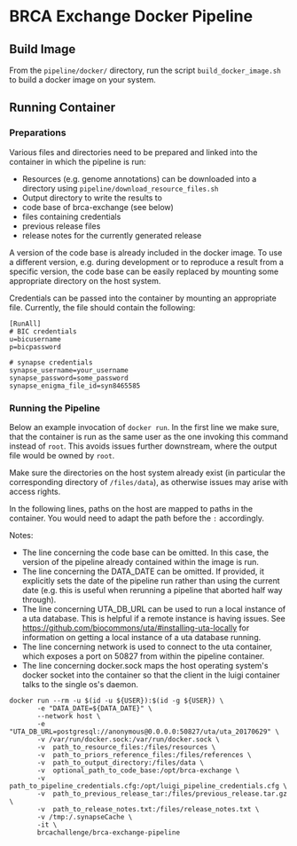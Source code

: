 # BRCA Exchange Docker Pipeline

## Build Image

From the `pipeline/docker/` directory, run the script `build_docker_image.sh` to build a docker image on your system.

## Running Container

### Preparations

Various files and directories need to be prepared and linked into the container in which the pipeline is run:

 * Resources (e.g. genome annotations) can be downloaded into a directory using `pipeline/download_resource_files.sh`
 * Output directory to write the results to
 * code base of brca-exchange (see below)
 * files containing credentials
 * previous release files
 * release notes for the currently generated release

A version of the code base is already included in the docker image. To use a different version, e.g. during development or to reproduce a result from a specific version, the code base can be easily replaced by mounting some appropriate directory on the host system.

Credentials can be passed into the container by mounting an appropriate file. Currently, the file should contain the following:

```
[RunAll]
# BIC credentials
u=bicusername
p=bicpassword

# synapse credentials
synapse_username=your_username
synapse_password=some_password
synapse_enigma_file_id=syn8465585

```

### Running the Pipeline
Below an example invocation of `docker run`. In the first line we make sure, that the container is run as the same user as the one invoking this command instead of `root`. This avoids issues further downstream, where the output file would be owned by `root`.

Make sure the directories on the host system already exist (in particular the corresponding directory of `/files/data`), as otherwise issues may arise with access rights.

In the following lines, paths on the host are mapped to paths in the container. You would need to adapt the path before the `:` accordingly.

Notes:

* The line concerning the code base can be omitted. In this case, the version of the pipeline already contained within the image is run.
* The line concerning the DATA_DATE can be omitted. If provided, it explicitly sets the date of the pipeline run rather than using the current date (e.g. this is useful when rerunning a pipeline that aborted half way through).
* The line concerning UTA_DB_URL can be used to run a local instance of a uta database. This is helpful if a remote instance is having issues. See https://github.com/biocommons/uta/#installing-uta-locally for information on getting a local instance of a uta database running.
* The line concerning network is used to connect to the uta container, which exposes a port on 50827 from within the pipeline container.
* The line concerning docker.sock maps the host operating system's docker socket into the container so that the client in the luigi container talks to the single os's daemon.

```
docker run --rm -u $(id -u ${USER}):$(id -g ${USER}) \
       -e "DATA_DATE=${DATA_DATE}" \
       --network host \
       -e "UTA_DB_URL=postgresql://anonymous@0.0.0.0:50827/uta/uta_20170629" \
       -v /var/run/docker.sock:/var/run/docker.sock \
       -v  path_to_resource_files:/files/resources \
       -v  path_to_priors_reference_files:/files/references \
       -v  path_to_output_directory:/files/data \
       -v  optional_path_to_code_base:/opt/brca-exchange \
       -v  path_to_pipeline_credentials.cfg:/opt/luigi_pipeline_credentials.cfg \
       -v  path_to_previous_release_tar:/files/previous_release.tar.gz \
       -v  path_to_release_notes.txt:/files/release_notes.txt \
       -v /tmp:/.synapseCache \
       -it \
       brcachallenge/brca-exchange-pipeline
```
